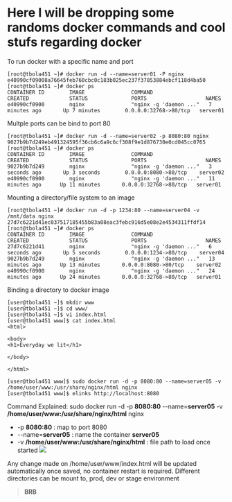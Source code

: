 # Here I will be dropping some randoms docker commands and cool stufs regarding docker
 To run docker with a specific name and port
```
[root@tbola451 ~]# docker run -d --name=server01 -P nginx
e40990cf09008a76645feb760cbc0c183b025ec237f37853884ebcf118d4ba50
[root@tbola451 ~]# docker ps
CONTAINER ID        IMAGE               COMMAND                  CREATED             STATUS              PORTS                   NAMES
e40990cf0900        nginx               "nginx -g 'daemon ..."   7 minutes ago       Up 7 minutes        0.0.0.0:32768->80/tcp   server01
```
Multple ports can be bind to port 80
```
[root@tbola451 ~]# docker run -d --name=server02 -p 8080:80 nginx
9027b9b7d249eb491324595f36cb6c6a9c6cf308f9e1d876730e0cd045cc0765
[root@tbola451 ~]# docker ps
CONTAINER ID        IMAGE               COMMAND                  CREATED             STATUS              PORTS                   NAMES
9027b9b7d249        nginx               "nginx -g 'daemon ..."   3 seconds ago       Up 3 seconds        0.0.0.0:8080->80/tcp    server02
e40990cf0900        nginx               "nginx -g 'daemon ..."   11 minutes ago      Up 11 minutes       0.0.0.0:32768->80/tcp   server01

```
Mounting a directory/file system to an image
```
[root@tbola451 ~]# docker run -d -p 1234:80 --name=server04 -v /mnt/data nginx
27d7c6221d41ec037517185455b83a08eac3febc916d5e08e2e4534311ffdf14
[root@tbola451 ~]# docker ps
CONTAINER ID        IMAGE               COMMAND                  CREATED             STATUS              PORTS                   NAMES
27d7c6221d41        nginx               "nginx -g 'daemon ..."   6 seconds ago       Up 5 seconds        0.0.0.0:1234->80/tcp    server04
9027b9b7d249        nginx               "nginx -g 'daemon ..."   13 minutes ago      Up 13 minutes       0.0.0.0:8080->80/tcp    server02
e40990cf0900        nginx               "nginx -g 'daemon ..."   24 minutes ago      Up 24 minutes       0.0.0.0:32768->80/tcp   server01
```
Binding a directory to docker image
```
[user@tbola451 ~]$ mkdir www
[user@tbola451 ~]$ cd www/
[user@tbola451 ~]$ vi index.html
[user@tbola451 www]$ cat index.html 
<html> 

<body>
<h1>Everyday we lit</h1>

</body>

</html>

[user@tbola451 www]$ sudo docker run -d -p 8080:80 --name=server05 -v /home/user/www:/usr/share/nginx/html nginx
[user@tbola451 www]$ elinks http://localhost:8080
```
Command Explained: sudo docker run -d -p **8080:80** --name=**server05** -v **/home/user/www:/usr/share/nginx/html** nginx
* -p **8080:80** : map to port 8080
* --name=**server05** : name the container **server05**
* -v **/home/user/www:/usr/share/nginx/html** : file path to load once started
![](https://s3-us-west-1.amazonaws.com/iamtito-lifecycle-bucket/elinks.png)

Any change made on /home/user/www/index.html will be updated automatically once saved, no container restart is required.
Different directories can be mount to, prod, dev or stage environment
> **BRB**
